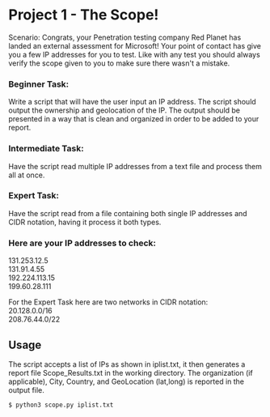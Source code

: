 # Project 1 - The Scope!

Scenario: Congrats, your Penetration testing company Red Planet has landed an external assessment for Microsoft! Your point of contact has give you a few IP addresses for you to test. Like with any test you should always verify the scope given to you to make sure there wasn't a mistake.

### Beginner Task: 
Write a script that will have the user input an IP address. The script should output the ownership and geolocation of the IP. The output should be presented in a way that is clean and organized in order to be added to your report.

### Intermediate Task:  
Have the script read multiple IP addresses from a text file and process them all at once.

### Expert Task:
Have the script read from a file containing both single IP addresses and CIDR notation, having it process it both types.

### Here are your IP addresses to check:
131.253.12.5\
131.91.4.55\
192.224.113.15\
199.60.28.111

For the Expert Task here are two networks in CIDR notation:\
20.128.0.0/16\
208.76.44.0/22


## Usage
The script accepts a list of IPs as shown in iplist.txt, it then generates a report file Scope_Results.txt in the working directory.  The organization (if applicable), City, Country, and GeoLocation (lat,long) is reported in the output file.

`$ python3 scope.py iplist.txt`
